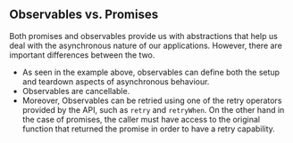 ## Observables vs. Promises

Both promises and observables provide us with abstractions that help us deal with the asynchronous nature of our applications. However, there are important differences between the two.

- As seen in the example above, observables can define both the setup and teardown aspects of asynchronous behaviour.
- Observables are cancellable.
- Moreover, Observables can be retried using one of the retry operators provided by the API, such as `retry` and `retryWhen`. On the other hand in the case of promises, the caller must have access to the original function that returned the promise in order to have a retry capability.